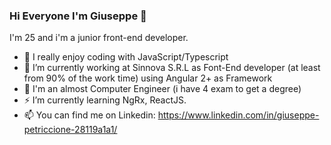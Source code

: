 ### Hi Everyone I'm Giuseppe 👋
I'm 25 and i'm a junior front-end developer.
- 🌱 I really enjoy coding with JavaScript/Typescript 
- 🔭 I’m currently working at Sinnova S.R.L as Font-End developer (at least from 90% of the work time) using Angular 2+ as Framework
- 🌱 I'm an almost Computer Engineer (i have 4 exam to get a degree)
- ⚡ I’m currently learning NgRx, ReactJS.
- 📫 You can find me on Linkedin: https://www.linkedin.com/in/giuseppe-petriccione-28119a1a1/

